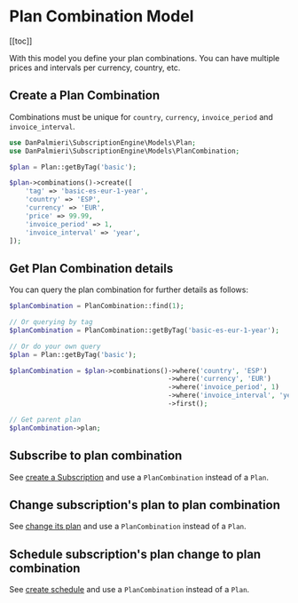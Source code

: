 # Plan Combination Model

[[toc]]

With this model you define your plan combinations. You can have multiple prices and intervals per currency, country,
etc.

## Create a Plan Combination

Combinations must be unique for `country`, `currency`, `invoice_period` and `invoice_interval`.

```php
use DanPalmieri\SubscriptionEngine\Models\Plan;
use DanPalmieri\SubscriptionEngine\Models\PlanCombination;

$plan = Plan::getByTag('basic');

$plan->combinations()->create([
    'tag' => 'basic-es-eur-1-year',
    'country' => 'ESP',
    'currency' => 'EUR',
    'price' => 99.99,
    'invoice_period' => 1,
    'invoice_interval' => 'year',
]);
```

## Get Plan Combination details

You can query the plan combination for further details as follows:

```php
$planCombination = PlanCombination::find(1);

// Or querying by tag
$planCombination = PlanCombination::getByTag('basic-es-eur-1-year');

// Or do your own query
$plan = Plan::getByTag('basic');

$planCombination = $plan->combinations()->where('country', 'ESP')
                                        ->where('currency', 'EUR')
                                        ->where('invoice_period', 1)
                                        ->where('invoice_interval', 'year')
                                        ->first();

// Get parent plan                
$planCombination->plan;

```

## Subscribe to plan combination

See [create a Subscription](plan-subscription-model.md#create-a-subscription) and use a `PlanCombination` instead of a
`Plan`.

## Change subscription's plan to plan combination

See [change its plan](plan-subscription-model.md#change-its-plan) and use a `PlanCombination` instead of a `Plan`.

## Schedule subscription's plan change to plan combination

See [create schedule](plan-subscription-schedule-model.md#create-schedule) and use a `PlanCombination` instead of a
`Plan`.
